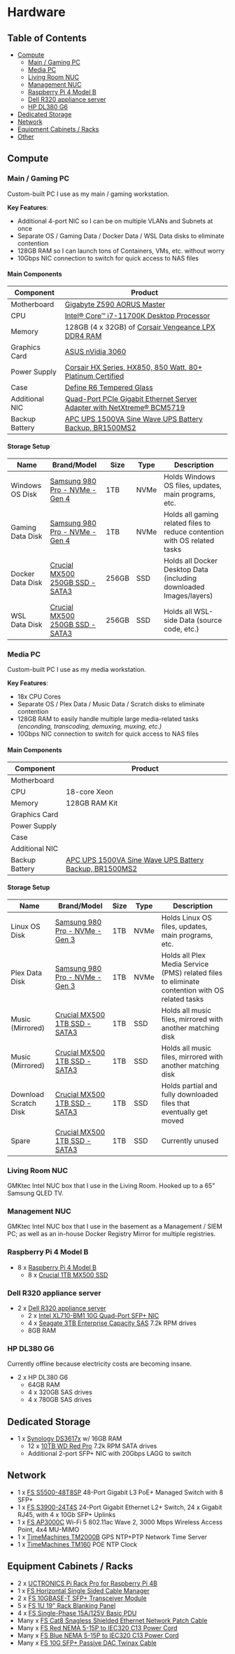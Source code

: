 # Hardware

## Table of Contents

* [Compute](#compute)
  * [Main / Gaming PC](#main-pc)
  * [Media PC](#media-pc)
  * [Living Room NUC](#living-room-nuc)
  * [Management NUC](#management-nuc)
  * [Raspberry Pi 4 Model B](#raspberry-pi)
  * [Dell R320 appliance server](#dell-r320)
  * [HP DL380 G6](#hp-dl380-g6)
* [Dedicated Storage](#dedicated-storage)
* [Network](#network)
* [Equipment Cabinets / Racks](#equipment-cabinets-and-racks)
* [Other](#other)

## <a id="compute"></a>Compute

### <a id="main-pc"></a>Main / Gaming PC

Custom-built PC I use as my main / gaming workstation.

**Key Features**:

* Additional 4-port NIC so I can be on multiple VLANs and Subnets at once
* Separate OS / Gaming Data / Docker Data / WSL Data disks to eliminate contention
* 128GB RAM so I can launch tons of Containers, VMs, etc. without worry
* 10Gbps NIC connection to switch for quick access to NAS files

#### Main Components

| Component | Product |
|-|-|
| Motherboard      | [Gigabyte Z590 AORUS Master](https://www.amazon.com/gp/product/B083GTD1N6) |
| CPU              | [Intel® Core™ i7-11700K Desktop Processor](https://www.amazon.com/gp/product/B08X6ND3WP) |
| Memory           | 128GB (4 x 32GB) of [Corsair Vengeance LPX DDR4 RAM](https://www.amazon.com/gp/product/B07YV9VYYY) |
| Graphics Card    | [ASUS nVidia 3060](#) |
| Power Supply     | [Corsair HX Series, HX850, 850 Watt, 80+ Platinum Certified](https://www.amazon.com/gp/product/B01NARQ2QU) |
| Case             | [Define R6 Tempered Glass](https://www.fractal-design.com/products/cases/define/define-r6-tempered-glass/blackout/) |
| Additional NIC   | [Quad-Port PCIe Gigabit Ethernet Server Adapter with NetXtreme® BCM5719](https://www.amazon.com/gp/product/B0BDRVFL2R) |
| Backup Battery   | [APC UPS 1500VA Sine Wave UPS Battery Backup, BR1500MS2](https://www.amazon.com/APC-Protector-BR1500MS2-Back-UPS-Uninterruptible/dp/B08GRY1W93) |

#### Storage Setup

| Name | Brand/Model | Size | Type | Description |
|-|-|-|-|-|
| Windows OS Disk  | [Samsung 980 Pro - NVMe - Gen 4](https://www.amazon.com/gp/product/B08GLX7TNT)  |   1TB | NVMe | Holds Windows OS files, updates, main programs, etc. |
| Gaming Data Disk | [Samsung 980 Pro - NVMe - Gen 4](https://www.amazon.com/gp/product/B08GLX7TNT)  |   1TB | NVMe | Holds all gaming related files to reduce contention with OS related tasks |
| Docker Data Disk | [Crucial MX500 250GB SSD - SATA3](https://www.amazon.com/gp/product/B0781VSXBP) | 256GB | SSD  | Holds all Docker Desktop Data (including downloaded Images/layers) |
| WSL Data Disk    | [Crucial MX500 250GB SSD - SATA3](https://www.amazon.com/gp/product/B0781VSXBP) | 256GB | SSD  | Holds all WSL-side Data (source code, etc.) |

### <a id="media-pc"></a>Media PC

Custom-built PC I use as my media workstation.

**Key Features**:

* 18x CPU Cores
* Separate OS / Plex Data / Music Data / Scratch disks to eliminate contention
* 128GB RAM to easily handle multiple large media-related tasks _(enconding, transcoding, demuxing, muxing, etc.)_
* 10Gbps NIC connection to switch for quick access to NAS files

#### Main Components

| Component | Product |
|-|-|
| Motherboard      |  |
| CPU              | 18-core Xeon |
| Memory           | 128GB RAM Kit |
| Graphics Card    |  |
| Power Supply     |  |
| Case             |  |
| Additional NIC   |  |
| Backup Battery   | [APC UPS 1500VA Sine Wave UPS Battery Backup, BR1500MS2](https://www.amazon.com/APC-Protector-BR1500MS2-Back-UPS-Uninterruptible/dp/B08GRY1W93) |

#### Storage Setup

| Name | Brand/Model | Size | Type | Description |
|-|-|-|-|-|
| Linux OS Disk         | [Samsung 980 Pro - NVMe - Gen 3](https://www.amazon.com/gp/product/B08GLX7TNT) |   1TB | NVMe | Holds Linux OS files, updates, main programs, etc. |
| Plex Data Disk        | [Samsung 980 Pro - NVMe - Gen 3](https://www.amazon.com/gp/product/B08GLX7TNT) |   1TB | NVMe | Holds all Plex Media Service (PMS)  related files to eliminate contention with OS related tasks |
| Music (Mirrored)      | [Crucial MX500 1TB SSD - SATA3](https://www.amazon.com/gp/product/B078211KBB)  |  1TB | SSD  | Holds all music files, mirrored with another matching disk |
| Music (Mirrored)      | [Crucial MX500 1TB SSD - SATA3](https://www.amazon.com/gp/product/B078211KBB)  |  1TB | SSD  | Holds all music files, mirrored with another matching disk |
| Download Scratch Disk | [Crucial MX500 1TB SSD - SATA3](https://www.amazon.com/gp/product/B078211KBB)  |  1TB | SSD  | Holds partial and fully downloaded files that eventually get moved |
| Spare                 | [Crucial MX500 1TB SSD - SATA3](https://www.amazon.com/gp/product/B078211KBB)  |  1TB | SSD  | Currently unused |

### <a id="living-room-nuc"></a>Living Room NUC

GMKtec Intel NUC box that I use in the Living Room. Hooked up to a 65" Samsung QLED TV.

### <a id="management-nuc"></a>Management NUC

GMKtec Intel NUC box that I use in the basement as a Management / SIEM PC; as well as an in-house Docker Registry Mirror for multiple registries.

### <a id="raspberry-pi"></a>Raspberry Pi 4 Model B

* 8 x [Raspberry Pi 4 Model B](https://www.raspberrypi.com/products/raspberry-pi-4-model-b/)
  * 8 x [Crucial 1TB MX500 SSD](https://www.amazon.com/gp/product/B078211KBB)

### <a id="dell-r320"></a>Dell R320 appliance server

* 2 x [Dell R320 appliance server](https://www.amazon.com/Dell-PowerEdge-R320-Certified-Refurbished)
  * 2 x [Intel XL710-BM1 10G Quad-Port SFP+ NIC](https://www.fs.com/products/75602.html)
  * 4 x [Seagate 3TB Enterprise Capacity SAS](https://www.amazon.com/gp/product/B07F7NBGY3) 7.2k RPM drives
  * 8GB RAM

### <a id="hp-dl380-g6"></a>HP DL380 G6

Currently offline because electricity costs are becoming insane.

* 2 x HP DL380 G6
  * 64GB RAM
  * 4 x 320GB SAS drives
  * 4 x 780GB SAS drives

## <a id="dedicated-storage"></a>Dedicated Storage

* 1 x [Synology DS3617x](https://www.amazon.com/Synology-DS3617xs-Station-Diskless-12-Bay/dp/B01MSTCXPN) w/ 16GB RAM
  * 12 x [10TB WD Red Pro](https://www.amazon.com/Red-10TB-Internal-Hard-Drive/dp/B084F34HZ6) 7.2k RPM SATA drives
  * Additional 2-port SFP+ NIC with 20Gbps LAGG to switch

## <a id="network"></a>Network

* 1 x [FS S5500-48T8SP](https://resource.fs.com/mall/file/datasheet/l3-stackable-poe%2B-switch-datasheet.pdf) 48-Port Gigabit L3 PoE+ Managed Switch with 8 SFP+
* 1 x [FS S3900-24T4S](https://www.fs.com/products/72944.html) 24-Port Gigabit Ethernet L2+ Switch, 24 x Gigabit RJ45, with 4 x 10Gb SFP+ Uplinks
* 1 x [FS AP3000C](https://www.fs.com/products/84028.html) Wi-Fi 5 802.11ac Wave 2, 3000 Mbps Wireless Access Point, 4x4 MU-MIMO
* 1 x [TimeMachines TM2000B](https://timemachinescorp.com/product/gps-ntpptp-network-time-server-tm2000/) GPS NTP+PTP Network Time Server
* 1 x [TimeMachines TM160](https://timemachinescorp.com/product/rack-mount-0-5-inch-poe-ntp-clock/) POE NTP Clock

## <a id="equipment-cabinets-and-racks"></a>Equipment Cabinets / Racks

* 2 x [UCTRONICS Pi Rack Pro for Raspberry Pi 4B](https://www.amazon.com/gp/product/B0B6TW81P6)
* 1 x [FS Horizontal Single Sided Cable Manager](https://www.fs.com/products/29038.html)
* 2 x [FS 10GBASE-T SFP+ Transceiver Module](https://www.fs.com/products/66612.html)
* 5 x [FS 1U 19" Rack Blanking Panel](https://www.fs.com/products/72753.html)
* 4 x [FS Single-Phase 15A/125V Basic PDU](https://www.fs.com/products/119617.html)
* Many x [FS Cat8 Snagless Shielded Ethernet Network Patch Cable](https://www.fs.com/products/72756.html)
* Many x [FS Red NEMA 5-15P to IEC320 C13 Power Cord](https://www.fs.com/products/36091.html)
* Many x [FS Blue NEMA 5-15P to IEC320 C13 Power Cord](https://www.fs.com/products/36089.html)
* Many x [FS 10G SFP+ Passive DAC Twinax Cable](https://www.fs.com/products/104207.html)
